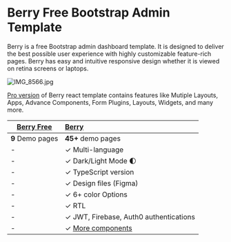 # Berry Free Bootstrap Admin Template 




Berry is a free Bootstrap admin dashboard template. It is designed to deliver the best possible user experience with highly customizable feature-rich pages. Berry has easy and intuitive responsive design whether it is viewed on retina screens or laptops.



![IMG_8566.jpg](https://berrydashboard.io/imp-images/berry-github-free-bootstrap-repo-1.jpg)


[Pro version](https://codedthemes.com/item/berry-bootstrap-5-admin-template/) of Berry react template contains features like Mutiple Layouts, Apps, Advance Components, Form Plugins, Layouts, Widgets, and many more.

| [Berry Free](https://berrydashboard.io/bootstrap/free/)    | [Berry](https://codedthemes.com/item/berry-bootstrap-5-admin-template/) |
| ---------------------------------------------------------------------------------------- | :------------------------------------------------------------------------|
| **9** Demo pages                                                                         | **45+** demo pages                                                       |
| -                                                                                        | ✓ Multi-language                                                         |
| -                                                                                        | ✓ Dark/Light Mode 🌓                                                    |
| -                                                                                        | ✓ TypeScript version                                                     |
| -                                                                                        | ✓ Design files (Figma)                                                   |
| -                                                                                        | ✓ 6+ color Options                                                       |
| -                                                                                        | ✓ RTL                                                                    |
| -                                                                                        | ✓ JWT, Firebase, Auth0 authentications                                   |
| -                                                                                        | ✓ [More components](https://codedthemes.com/item/berry-bootstrap-5-admin-template/)         |  



